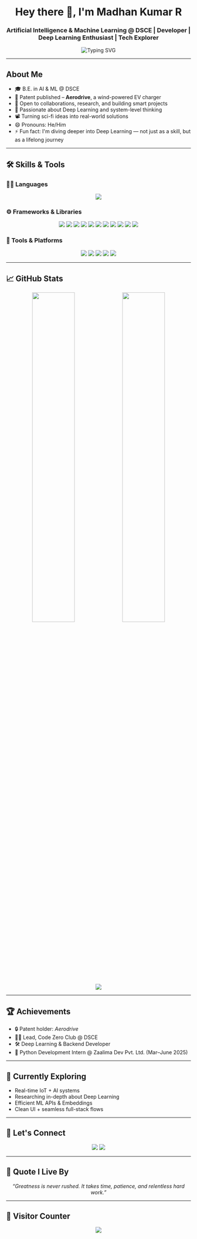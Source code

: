
<h1 align="center">Hey there 👋, I'm Madhan Kumar R</h1>
<h3 align="center">Artificial Intelligence & Machine Learning @ DSCE | Developer | Deep Learning Enthusiast | Tech Explorer</h3>

<p align="center">
  <img src="https://readme-typing-svg.demolab.com?font=JetBrains+Mono&size=18&duration=3000&pause=1000&center=true&vCenter=true&width=750&lines=Engineering+Mind+%2B+Creative+Soul+%3D+Innovation;Flask+%7C+FastAPI+%7C+Embedded+Systems+%7C+React+%7C+LangChain+%7C+PyTorch;Building+Smart+Systems%2C+One+Project+at+a+Time...;Mastering+Deep+Learning" alt="Typing SVG" />
</p>

---

## About Me

- 🎓 B.E. in AI & ML @ DSCE  
- 🧠 Patent published – **Aerodrive**, a wind-powered EV charger  
- 🤝 Open to collaborations, research, and building smart projects  
- 👀 Passionate about Deep Learning and system-level thinking  
- 📽️ Turning sci-fi ideas into real-world solutions  
- 😄 Pronouns: He/Him  
- ⚡ Fun fact: I'm diving deeper into Deep Learning — not just as a skill, but as a lifelong journey 

---

## 🛠️ Skills & Tools

### 🧑‍💻 Languages
<p align="center">
  <img src="https://skillicons.dev/icons?i=c,cpp,python,html,css,js,mysql,rust" />
</p>

### ⚙️ Frameworks & Libraries
<p align="center">
  <img src="https://skillicons.dev/icons?i=react" />
  <img src="https://img.shields.io/badge/FastAPI-005571?style=flat&logo=fastapi&logoColor=white" />
  <img src="https://img.shields.io/badge/PyTorch-EE4C2C?style=flat&logo=pytorch&logoColor=white" />
  <img src="https://img.shields.io/badge/LangChain-000000?style=flat&logo=chainlink&logoColor=white" />
  <img src="https://img.shields.io/badge/UiPath-0076C0?style=flat&logo=uipath&logoColor=white" />
  <img src="https://img.shields.io/badge/NumPy-013243?style=flat&logo=numpy&logoColor=white" />
  <img src="https://img.shields.io/badge/Pandas-150458?style=flat&logo=pandas&logoColor=white" />
  <img src="https://img.shields.io/badge/Matplotlib-11557c?style=flat&logo=matplotlib&logoColor=white" />
  <img src="https://img.shields.io/badge/Librosa-black?style=flat&logo=python&logoColor=white" />
  <img src="https://img.shields.io/badge/SpeechRecognition-4B8BBE?style=flat&logo=python&logoColor=white" />
  <img src="https://skillicons.dev/icons?i=flask" />
</p>

### 🧰 Tools & Platforms
<p align="center">
  <img src="https://skillicons.dev/icons?i=vscode,git,figma" />
  <img src="https://img.shields.io/badge/Kali_Linux-557C94?style=flat&logo=kalilinux&logoColor=white" />
  <img src="https://img.shields.io/badge/AutoCAD-E34F26?style=flat&logo=autodesk&logoColor=white" />
  <img src="https://img.shields.io/badge/Heroku-430098?style=flat&logo=heroku&logoColor=white" />
  <img src="https://img.shields.io/badge/MongoDB-47A248?style=flat&logo=mongodb&logoColor=white" />
</p>

---

## 📈 GitHub Stats

<p align="center">
  <img src="https://github-readme-stats.vercel.app/api?username=MadhankumarAI&show_icons=true&theme=gruvbox&hide_border=true&count_private=true" width="48%" />
  <img src="https://streak-stats.demolab.com/?user=MadhankumarAI&theme=gruvbox&hide_border=true" width="48%" />
</p>

<p align="center">
  <img src="https://github-readme-stats.vercel.app/api/top-langs/?username=MadhankumarAI&layout=compact&theme=gruvbox&hide_border=true&langs_count=8" />
</p>

---

## 🏆 Achievements

- 🔒 Patent holder: *Aerodrive*  
- 👨‍💻 Lead, Code Zero Club @ DSCE  
- 🛠️ Deep Learning & Backend Developer  
- 💼 Python Development Intern @ Zaalima Dev Pvt. Ltd. (Mar–June 2025)

---

## 🌱 Currently Exploring

- Real-time IoT + AI systems  
- Researching in-depth about Deep Learning  
- Efficient ML APIs & Embeddings  
- Clean UI + seamless full-stack flows

---

## 💬 Let's Connect

<p align="center">
  <a href="https://www.linkedin.com/in/madhan-kumar-r-39428729b"><img src="https://img.shields.io/badge/LinkedIn-0A66C2?style=flat&logo=linkedin&logoColor=white" /></a>
  <a href="https://leetcode.com/u/Madhan35/"><img src="https://img.shields.io/badge/LeetCode-FFA116?style=flat&logo=leetcode&logoColor=white" /></a>
</p>

---

## 🧠 Quote I Live By

<p align="center"><i>“Greatness is never rushed. It takes time, patience, and relentless hard work.”</i></p>

---

## 🔢 Visitor Counter

<p align="center">
  <img src="https://komarev.com/ghpvc/?username=MadhankumarAI&label=Profile%20Views&color=0e75b6&style=flat" />
</p>

<!---
MadhankumarAI/MadhankumarAI is a ✨ special ✨ repository because its `README.md` (this file) appears on your GitHub profile.
You can click the Preview link to take a look at your changes.
--->
